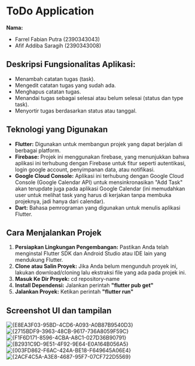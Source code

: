 # ToDo Application
**Nama:**
- Farrel Fabian Putra (2390343043)
- Afif Addiba Saragih (2390343008)
## Deskripsi Fungsionalitas Aplikasi:
- Menambah catatan tugas (task).
- Mengedit catatan tugas yang sudah ada.
- Menghapus catatan tugas.
- Menandai tugas sebagai selesai atau belum selesai (status dan type task).
- Menyortir tugas berdasarkan status atau tanggal.
## Teknologi yang Digunakan
- **Flutter:** Digunakan untuk membangun projek yang dapat berjalan di berbagai platform.
- **Firebase:** Projek ini menggunakan firebase, yang menunjukkan bahwa aplikasi ini terhubung dengan Firebase untuk fitur seperti autentikasi, login google account, penyimpanan data, atau notifikasi.
- **Google Cloud Console:** Aplikasi ini terhubung dengan Google Cloud Console (Google Calendar API) untuk mensinkronasikan "Add Task" akan terupdate juga pada aplikasi Google Calendar (ini memudahkan user untuk melihat task yang harus di kerjakan tanpa membuka projeknya, jadi hanya dari calendar).
- **Dart:** Bahasa pemrograman yang digunakan untuk menulis aplikasi Flutter.
## Cara Menjalankan Projek ##
1. **Persiapkan Lingkungan Pengembangan:** Pastikan Anda telah menginstal Flutter SDK dan Android Studio atau IDE lain yang mendukung Flutter.
2. **Clone atau Salin Proyek:** Jika Anda belum mengunduh proyek ini, lakukan download/cloning lalu ekstraksi file yang ada pada projek ini.
3. **Masuk Ke Dir Proyek:** cd repository-name
4. **Install Dependensi:** Jalankan perintah **"flutter pub get"**
5. **Jalankan Proyek:** Ketikan perintah **"flutter run"**
## Screenshot UI dan tampilan ##
![{E8EA3F03-95BD-4CD6-A093-A0B87B9540D3}](https://github.com/user-attachments/assets/d79c4b63-ddbb-4155-850c-77a3823d3821)
![{2715BDF9-3963-48CB-9617-736A8059F59C}](https://github.com/user-attachments/assets/d8b92be3-59c4-446e-856b-2251f8277ffa)
![{F1F6D171-8596-4CBA-A8C1-027D36B90791}](https://github.com/user-attachments/assets/60aba520-8bee-4090-a903-dcd4d88a8a0c)
![{B2931C9D-9E51-4F92-9E64-E0A164B056A5}](https://github.com/user-attachments/assets/527bcc80-c47b-4022-ae2d-cf29172a5724)
![{003FD862-F6AC-424A-BE18-F649645A06E4}](https://github.com/user-attachments/assets/ab1f009c-20fa-4d97-9bc8-631e85a32634)
![{2ACF4C5A-A3E8-4687-95F7-07CF722D5569}](https://github.com/user-attachments/assets/301857a0-6e2a-45b5-9fc9-42bdee1c7151)

